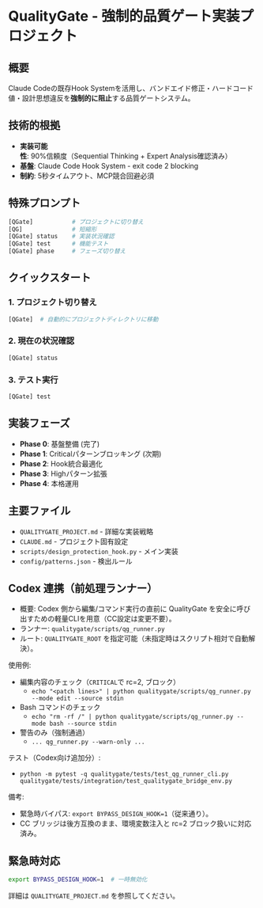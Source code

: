 # QualityGate - 強制的品質ゲート実装プロジェクト

## 概要
Claude Codeの既存Hook Systemを活用し、バンドエイド修正・ハードコード値・設計思想違反を**強制的に阻止**する品質ゲートシステム。

## 技術的根拠
- **実装可能性**: 90%信頼度（Sequential Thinking + Expert Analysis確認済み）
- **基盤**: Claude Code Hook System - exit code 2 blocking
- **制約**: 5秒タイムアウト、MCP競合回避必須

## 特殊プロンプト
```bash
[QGate]           # プロジェクトに切り替え
[QG]              # 短縮形
[QGate] status    # 実装状況確認
[QGate] test      # 機能テスト
[QGate] phase     # フェーズ切り替え
```

## クイックスタート

### 1. プロジェクト切り替え
```bash
[QGate]  # 自動的にプロジェクトディレクトリに移動
```

### 2. 現在の状況確認
```bash
[QGate] status
```

### 3. テスト実行
```bash
[QGate] test
```

## 実装フェーズ
- **Phase 0**: 基盤整備 (完了)
- **Phase 1**: Criticalパターンブロッキング (次期)
- **Phase 2**: Hook統合最適化
- **Phase 3**: Highパターン拡張
- **Phase 4**: 本格運用
 
## 主要ファイル
- `QUALITYGATE_PROJECT.md` - 詳細な実装戦略
- `CLAUDE.md` - プロジェクト固有設定
- `scripts/design_protection_hook.py` - メイン実装
- `config/patterns.json` - 検出ルール

## Codex 連携（前処理ランナー）
- 概要: Codex 側から編集/コマンド実行の直前に QualityGate を安全に呼び出すための軽量CLIを用意（CC設定は変更不要）。
- ランナー: `qualitygate/scripts/qg_runner.py`
- ルート: `QUALITYGATE_ROOT` を指定可能（未指定時はスクリプト相対で自動解決）。

使用例:
- 編集内容のチェック（`CRITICAL`で rc=2, ブロック）
  - `echo "<patch lines>" | python qualitygate/scripts/qg_runner.py --mode edit --source stdin`
- Bash コマンドのチェック
  - `echo "rm -rf /" | python qualitygate/scripts/qg_runner.py --mode bash --source stdin`
- 警告のみ（強制通過）
  - `... qg_runner.py --warn-only ...`

テスト（Codex向け追加分）:
- `python -m pytest -q qualitygate/tests/test_qg_runner_cli.py qualitygate/tests/integration/test_qualitygate_bridge_env.py`

備考:
- 緊急時バイパス: `export BYPASS_DESIGN_HOOK=1`（従来通り）。
- CC ブリッジは後方互換のまま、環境変数注入と rc=2 ブロック扱いに対応済み。

## 緊急時対応
```bash
export BYPASS_DESIGN_HOOK=1  # 一時無効化
```

詳細は `QUALITYGATE_PROJECT.md` を参照してください。
